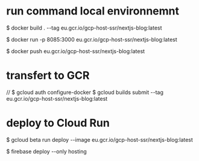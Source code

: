 # run command local environnemnt
$ docker build . --tag eu.gcr.io/gcp-host-ssr/nextjs-blog:latest

$ docker run -p 8085:3000 eu.gcr.io/gcp-host-ssr/nextjs-blog:latest

$ docker push eu.gcr.io/gcp-host-ssr/nextjs-blog:latest

# transfert to GCR
// $ gcloud auth configure-docker
$ gcloud builds submit --tag eu.gcr.io/gcp-host-ssr/nextjs-blog:latest

# deploy to Cloud Run
$ gcloud beta run deploy --image eu.gcr.io/gcp-host-ssr/nextjs-blog:latest

$ firebase deploy --only hosting